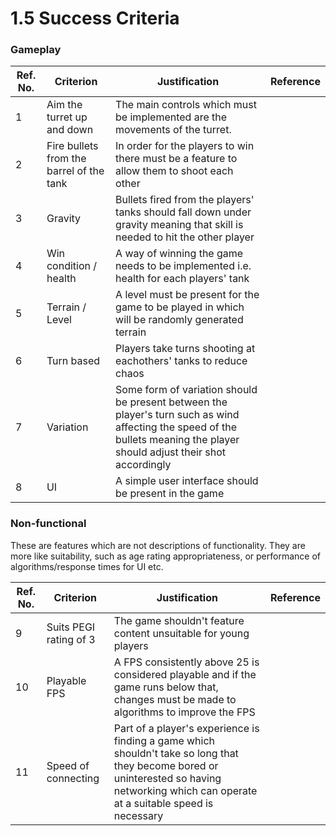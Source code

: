 # 1.5 Success Criteria

### Gameplay

| Ref. No. | Criterion                                | Justification                                                                                                                                                              | Reference |
| -------- | ---------------------------------------- | -------------------------------------------------------------------------------------------------------------------------------------------------------------------------- | --------- |
| 1        | Aim the turret up and down               | The main controls which must be implemented are the movements of the turret.                                                                                               |           |
| 2        | Fire bullets from the barrel of the tank | In order for the players to win there must be a feature to allow them to shoot each other                                                                                  |           |
| 3        | Gravity                                  | Bullets fired from the players' tanks should fall down under gravity meaning that skill is needed to hit the other player                                                  |           |
| 4        | Win condition / health                   | A way of winning the game needs to be implemented i.e. health for each players' tank                                                                                       |           |
| 5        | Terrain / Level                          | A level must be present for the game to be played in which will be randomly generated terrain                                                                              |           |
| 6        | Turn based                               | Players take turns shooting at eachothers' tanks to reduce chaos                                                                                                           |           |
| 7        | Variation                                | Some form of variation should be present between the player's turn such as wind affecting the speed of the bullets meaning the player should adjust their shot accordingly |           |
| 8        | UI                                       | A simple user interface should be present in the game                                                                                                                      |           |

### Non-functional

These are features which are not descriptions of functionality. They are more like suitability, such as age rating appropriateness, or performance of algorithms/response times for UI etc.

| Ref. No. | Criterion              | Justification                                                                                                                                                                               | Reference |
| -------- | ---------------------- | ------------------------------------------------------------------------------------------------------------------------------------------------------------------------------------------- | --------- |
| 9        | Suits PEGI rating of 3 | The game shouldn't feature content unsuitable for young players                                                                                                                             |           |
| 10       | Playable FPS           | A FPS consistently above 25 is considered playable and if the game runs below that, changes must be made to algorithms to improve the FPS                                                   |           |
| 11       | Speed of connecting    | Part of a player's experience is finding a game which shouldn't take so long that they become bored or uninterested so having networking which can operate at a suitable speed is necessary |           |

